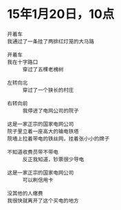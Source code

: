 
# 15年1月20日，10点

	开着车
	我通过了一条挂了两排红灯笼的大马路
	
	开着车
	我在十字路口
	     穿过了五棵老槐树
	
	左转向北
	     穿过了一个狭长的村庄
	
	右转向前
	     我停进了电网公司的院子
	
	这是一家正宗的国家电网公司
	院子里立着一座高大的输电铁塔
	院墙上拉着带电的铁丝网，挂着张小小的牌子
	
	不知道收费员带不带电
	     反正我知道，钞票很少导电
	
	这是一家正宗的国家电网公司
	     可以刷信用卡
	
	没其他的人缴费
	我很快就离开了这个买电的地方

